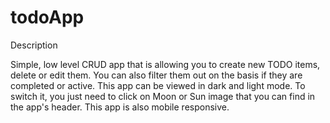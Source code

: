 # todoApp

Description

Simple, low level CRUD app that is allowing you to create new TODO items, delete or edit them. You can also filter them out on the basis if they are completed or active. This app can be viewed in dark and light mode. To switch it, you just need to click on Moon or Sun image that you can find in the app's header. This app is also mobile responsive.
